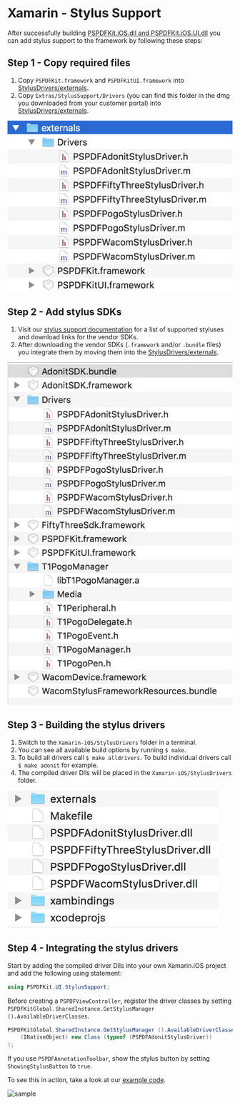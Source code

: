 Xamarin - Stylus Support
========================

After successfully building [PSPDFKit.iOS.dll and PSPDFKit.iOS.UI.dll](https://github.com/PSPDFKit/Xamarin-iOS/blob/master/README.md) you can add stylus support to the framework by following these steps:

## Step 1 - Copy required files

1. Copy `PSPDFKit.framework` and `PSPDFKitUI.framework` into [StylusDrivers/externals](externals/).
2. Copy `Extras/StylusSupport/Drivers` (you can find this folder in the dmg you downloaded from your customer portal) into [StylusDrivers/externals](externals/).

![step1](img/step1.png)

## Step 2 - Add stylus SDKs

1. Visit our [stylus support documentation](https://pspdfkit.com/guides/ios/current/features/stylus-support/) for a list of supported styluses and download links for the vendor SDKs.
2. After downloading the vendor SDKs (`.framework` and/or `.bundle` files) you integrate them by moving them into the [StylusDrivers/externals](externals/).

![step1](img/step2.png)

## Step 3 - Building the stylus drivers

1. Switch to the `Xamarin-iOS/StylusDrivers` folder in a terminal.
2. You can see all available build options by running `$ make`.
3. To build all drivers call `$ make alldrivers`. To build individual drivers call `$ make adonit` for example.
4. The compiled driver Dlls will be placed in the `Xamarin-iOS/StylusDrivers` folder.

![step1](img/step3.png)

## Step 4 - Integrating the stylus drivers

Start by adding the compiled driver Dlls into your own Xamarin.iOS project and add the following using statement:

```csharp
using PSPDFKit.UI.StylusSupport;
```

Before creating a `PSPDFViewController`, register the driver classes by setting `PSPDFKitGlobal.SharedInstance.GetStylusManager ().AvailableDriverClasses`.

```csharp
PSPDFKitGlobal.SharedInstance.GetStylusManager ().AvailableDriverClasses = new NSOrderedSet (
	(INativeObject) new Class (typeof (PSPDFAdonitStylusDriver))
);
```
If you use `PSPDFAnnotationToolbar`, show the stylus button by setting `ShowingStylusButton` to `true`.

To see this in action, take a look at our [example code](https://github.com/PSPDFKit/Xamarin-iOS/blob/4172fc4e64eba192249db521830aa761eb4e41b1/Examples/PSPDFCatalog/PSPDFCatalog/DVCMenu.cs#L132-L153).

![sample](https://pspdfkit.com/guides/ios/current/images/articles/ios/features/stylus-support/menu-cf51142f.png)
